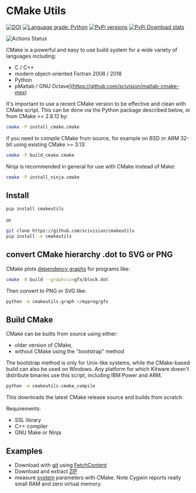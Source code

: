 # CMake Utils

[![DOI](https://zenodo.org/badge/DOI/10.5281/zenodo.1488084.svg)](https://doi.org/10.5281/zenodo.1488084)
[![Language grade: Python](https://img.shields.io/lgtm/grade/python/g/scivision/cmakeutils.svg?logo=lgtm&logoWidth=18)](https://lgtm.com/projects/g/scivision/cmakeutils/context:python)
[![PyPi versions](https://img.shields.io/pypi/pyversions/cmakeutils.svg)](https://pypi.python.org/pypi/cmakeutils)
[![PyPi Download stats](http://pepy.tech/badge/cmakeutils)](http://pepy.tech/project/cmakeutils)

![Actions Status](https://github.com/scivision/cmakeutils/workflows/ci/badge.svg)

CMake is a powerful and easy to use build system for a wide variety of languages including:

* C / C++
* modern object-oriented Fortran 2008 / 2018
* Python
* pMatlab / GNU Octave](https://github.com/scivision/matlab-cmake-mex)

It's important to use a recent CMake version to be effective and clean with CMake script.
This can be done via the Python package described below, or from CMake >= 2.8.12 by:

```sh
cmake -P install_cmake.cmake
```

if you need to compile CMake from source, for example on BSD or ARM 32-bit using existing CMake >= 3.13:

```sh
cmake -P build_cmake.cmake
```

Ninja is recommended in general for use with CMake instead of Make:

```sh
cmake -P install_ninja.cmake
```

## Install

```sh
pip install cmakeutils
```

or

```sh
git clone https://github.com/scivision/cmakeutils
pip install -e cmakeutils
```

## convert CMake hierarchy .dot to SVG or PNG

CMake plots
[dependency graphs](https://www.scivision.dev/fortran-dependency-graph)
for programs like:

```sh
cmake -B build --graphviz=gfx/block.dot
```

Then convert to PNG or SVG like:

```sh
python -m cmakeutils.graph ~/myprog/gfx
```

## Build CMake

CMake can be builts from source using either:

* older version of CMake,
* without CMake using the "bootstrap" method

The bootstrap method is only for Unix-like systems, while the CMake-based build can also be used on Windows.
Any platform for which Kitware doesn't distribute binaries use this script, including IBM Power and ARM.

```sh
python -m cmakeutils.cmake_compile
```

This downloads the latest CMake release source and builds from scratch.

Requirements:

* SSL library
* C++ compiler
* GNU Make or Ninja

## Examples

* Download with [git](./fetchgit) using [FetchContent](https://cmake.org/cmake/help/latest/module/FetchContent.html)
* Download and extract [ZIP](./zip)
* measure [system](./system) parameters with CMake. Note Cygwin reports really small RAM and zero virtual memory.
